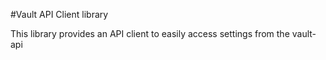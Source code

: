 #Vault API Client library

This library provides an API client to easily access settings from the vault-api


